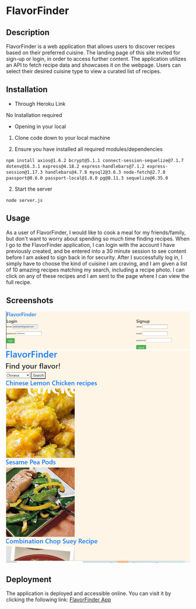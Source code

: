 # FlavorFinder

## Description

FlavorFinder is a web application that allows users to discover recipes based on their preferred cuisine. The landing page of this site invited for sign-up or login, in order to access further content. The application utilizes an API to fetch recipe data and showcases it on the webpage. Users can select their desired cuisine type to view a curated list of recipes.

## Installation

- Through Heroku Link 

No Installation required

- Opening in your local

1. Clone code down to your local machine

2. Ensure you have installed all required modules/dependencies
```
npm install axios@1.6.2 bcrypt@5.1.1 connect-session-sequelize@7.1.7 dotenv@16.3.1 express@4.18.2 express-handlebars@7.1.2 express-session@1.17.3 handlebars@4.7.8 mysql2@3.6.3 node-fetch@2.7.0 passport@0.6.0 passport-local@1.0.0 pg@8.11.3 sequelize@6.35.0

```

2. Start the server
```
node server.js
```
    
## Usage

As a user of FlavorFinder, I would like to cook a meal for my friends/family, but don't want to worry about spending so much time finding recipes. When I go to the FlavorFinder application, I can login with the account I have previously created, and be entered into a 30 minute session to see content before I am asked to sign back in for security. After I successfully log in, I simply have to choose the kind of cuisine I am craving, and I am given a list of 10 amazing recipes matching my search, including a recipe photo. I can click on any of these recipes and I am sent to the page where I can view the full recipe.


## Screenshots

![Login screen](./public/assets/login-screenshot.png)
![Recipe list with flavor finder search](./public/assets/recipes-screenshot.png)


## Deployment

The application is deployed and accessible online. You can visit it by clicking the following link: [FlavorFinder App](https://dry-waters-69396-c33e43ba5835.herokuapp.com/)
